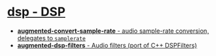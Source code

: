 # [**dsp** - DSP](dsp)

* [**augmented-convert-sample-rate** - audio sample-rate conversion, delegates to `samplerate`](convert-sample-rate)
* [**augmented-dsp-filters** - Audio filters (port of C++ DSPFilters)](dsp-filters)

